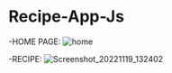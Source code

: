 # Recipe-App-Js

-HOME PAGE:
![home](https://user-images.githubusercontent.com/96334868/202848304-d08eb105-3d8d-48ea-98ab-eed7b2606d28.png)


-RECIPE:
![Screenshot_20221119_132402](https://user-images.githubusercontent.com/96334868/202848360-0d58c8ba-d410-496b-b0d6-c91a6aa8968c.png)
